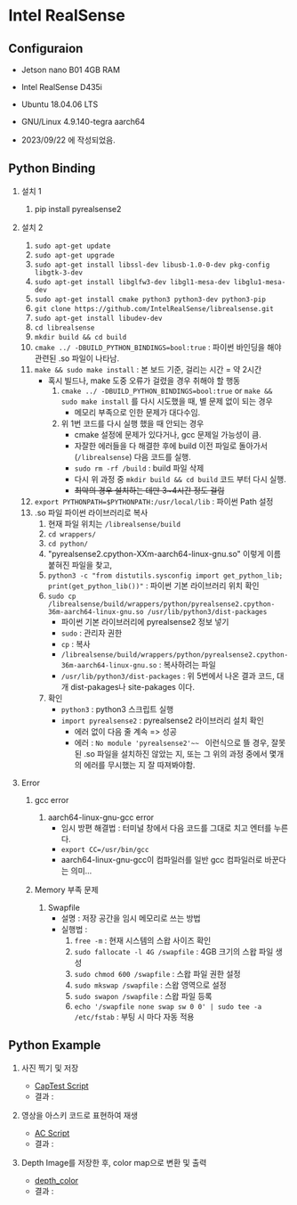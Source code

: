 # Intel RealSense

## Configuraion 
- Jetson nano B01 4GB RAM
- Intel RealSense D435i
- Ubuntu 18.04.06 LTS
- GNU/Linux 4.9.140-tegra aarch64

- 2023/09/22 에 작성되었음.

## Python Binding

1. 설치 1
    1. pip install pyrealsense2
2. 설치 2
    1. `sudo apt-get update`
    2. `sudo apt-get upgrade`
    3. `sudo apt-get install libssl-dev libusb-1.0-0-dev pkg-config libgtk-3-dev`
    4. `sudo apt-get install libglfw3-dev libgl1-mesa-dev libglu1-mesa-dev`
    5. `sudo apt-get install cmake python3 python3-dev python3-pip`
    6. `git clone https://github.com/IntelRealSense/librealsense.git`
    7. `sudo apt-get install libudev-dev`
    8. `cd librealsense`
    9. `mkdir build && cd build`
    10. `cmake ../ -DBUILD_PYTHON_BINDINGS=bool:true` : 파이썬 바인딩을 해야 관련된 .so 파일이 나타남. 
    11. `make && sudo make install` : 본 보드 기준, 걸리는 시간 = 약 2시간
        - 혹시 빌드나, make 도중 오류가 걸렸을 경우 취해야 할 행동
            1. `cmake ../ -DBUILD_PYTHON_BINDINGS=bool:true` or `make && sudo make install` 를 다시 시도했을 때, 별 문제 없이 되는 경우
                - 메모리 부족으로 인한 문제가 대다수임.
            2. 위 1번 코드를 다시 실행 했을 때 안되는 경우
                - cmake 설정에 문제가 있다거나, gcc 문제일 가능성이 큼.
                - 자잘한 에러들을 다 해결한 후에 build 이전 파일로 돌아가서 (`/librealsense`) 다음 코드를 실행.
                - `sudo rm -rf /build` : build 파일 삭제
                - 다시 위 과정 중 `mkdir build && cd build` 코드 부터 다시 실행.
                - ~~최악의 경우 설치하는 데만 3~4시간 정도 걸림~~
    12. `export PYTHONPATH=$PYTHONPATH:/usr/local/lib` : 파이썬 Path 설정
    13. .so 파일 파이썬 라이브러리로 복사
        1. 현재 파일 위치는 `/librealsense/build`
        2. `cd wrappers/`
        3. `cd python/`
        4. "pyrealsense2.cpython-XXm-aarch64-linux-gnu.so" 이렇게 이름 붙혀진 파일을 찾고,
        5. `python3 -c "from distutils.sysconfig import get_python_lib; print(get_python_lib())"` : 파이썬 기본 라이브러리 위치 확인
        6. `sudo cp /librealsense/build/wrappers/python/pyrealsense2.cpython-36m-aarch64-linux-gnu.so /usr/lib/python3/dist-packages`
            - 파이썬 기본 라이브러리에 pyrealsense2 정보 넣기
            - `sudo` : 관리자 권한
            - `cp` : 복사
            - `/librealsense/build/wrappers/python/pyrealsense2.cpython-36m-aarch64-linux-gnu.so` : 복사하려는 파일
            - `/usr/lib/python3/dist-packages` : 위 5번에서 나온 결과 코드, 대개 dist-pakages나 site-pakages 이다.
        8. 확인
            - `python3` : python3 스크립트 실행
            - `import pyrealsense2` : pyrealsense2 라이브러리 설치 확인
                - 에러 없이 다음 줄 계속 => 성공
                - 에러 : `No module 'pyrealsense2'~~ ` 이런식으로 뜰 경우, 잘못된 .so 파일을 설치하진 않았는 지, 또는 그 위의 과정 중에서 몇개의 에러를 무시했는 지 잘 따져봐야함.  

3. Error
    1. gcc error
        1. aarch64-linux-gnu-gcc error
           - 임시 방편 해결법 : 터미널 창에서 다음 코드를 그대로 치고 엔터를 누른다.
           - `export CC=/usr/bin/gcc`
           - aarch64-linux-gnu-gcc이 컴파일러를 일반 gcc 컴파일러로 바꾼다는 의미...

    2. Memory 부족 문제
        1. Swapfile
            - 설명 : 저장 공간을 임시 메모리로 쓰는 방법
            - 실행법 :
               1. `free -m` : 현재 시스템의 스왑 사이즈 확인
               2. `sudo fallocate -l 4G /swapfile` : 4GB 크기의 스왑 파일 생성
               3. `sudo chmod 600 /swapfile` : 스왑 파일 권한 설정
               4. `sudo mkswap /swapfile` : 스왑 영역으로 설정
               5. `sudo swapon /swapfile` : 스왑 파일 등록
               6. `echo '/swapfile none swap sw 0 0' | sudo tee -a /etc/fstab` : 부팅 시 마다 자동 적용


## Python Example

1. 사진 찍기 및 저장
    - [CapTest Script](code/captest.py)
    - 결과 :

2. 영상을 아스키 코드로 표현하여 재생
    - [AC Script](code/testAC.py)
    - 결과 :
3. Depth Image를 저장한 후, color map으로 변환 및 출력
    - [depth_color](code/depth_colormap.py)
    - 결과 :  
